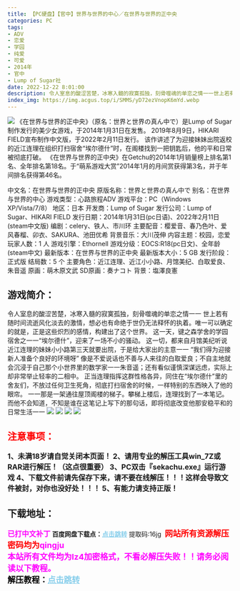 ```yaml
---
title: 【PC硬盘】【官中】世界与世界的中心／在世界与世界的正中央
categories: PC
tags:
- ADV
- 恋爱
- 学园
- 纯爱
- 可爱
- 2014年
- 官中
- Lump of Sugar社
date: 2022-12-22 8:01:00
description: 令人室息的酸涩苦楚，冰寒入髓的寂寞孤独，刻骨噬魂的单恋之情一一世上若有随时间流逝风化淡去的激情，想必也有命绝于世仍无法释怀的执着。唯一可以确定的就是，正是这些炽烈的感情，构建出了这个世界。
index_img: https://img.acgus.top/i/SMMS/yD72ezVnopK6mYd.webp
---
```

![](https://img.acgus.top/i/SMMS/yD72ezVnopK6mYd.webp)
《在世界与世界的正中央》（原名：世界と世界の真ん中で）是Lump of Sugar制作发行的美少女游戏，于2014年1月31日在发售。
2019年8月9日，HIKARI FIELD宣布制作中文版，于2022年2月11日发行。
该作讲述了为迎接妹妹出院返校的近江连理在组织打扫宿舍“埃尔德什”时，在阁楼找到一把钥匙后，他的平和日常被彻底打破。
《在世界与世界的正中央》在Getchu的2014年1月销量榜上排名第1名、全年排名第18名。于“萌系游戏大赏”2014年1月的月间赏获得第3名，并于年间排名获得第46名。

中文名：在世界与世界的正中央
原版名称：世界と世界の真ん中で
别名：在世界与世界的中心
游戏类型：心路旅程ADV
游戏平台：PC（Windows XP/Vista/7/8）
地区：日本
开发商：Lump of Sugar
发行公司：Lump of Sugar、HIKARI FIELD
发行日期：2014年1月31日(pc日语)、2022年2月11日(steam中文版)
编剧：celery、铁人、市川环
主要配音：樱爱音、春乃色叶、爱风春榴、卯衣、SAKURA、池田优希
背景音乐：大川茂伸
内容主题：校园，恋爱
玩家人数：1 人
游戏引擎：Ethornell
游戏分级：EOCS:R18(pc日文)、全年龄(steam中文)
最新版本：在世界与世界的正中央
最新版本大小：5 GB
发行阶段：正式版
结局数：5 个
主要角色：近江连理、近江小小路、月馆美纪、白取爱良、朱音遥
原画：萌木原文武
SD原画：奏ナコト
背景：塩澤良憲

## 游戏简介：
令人室息的酸涩苦楚，冰寒入髓的寂寞孤独，刻骨噬魂的单恋之情一一
世上若有随时间流逝风化淡去的激情，想必也有命绝于世仍无法释怀的执着。唯一可以确定的就是，正是这些炽烈的感情，构建出了这个世界。
这一天，键之森学舍的学园宿舍之一一“埃尔德什”，迎来了一场不小的骚动。
这一切，都来自月馆美纪听说近江连理的妹妹小小路第三天就要出院，于是给大家出的主意一一
“我们得为迎接新人准备个良好的环境呀”
像是不爱说话也不善与人来往的白取爱良；不自主地就会沉浸于自己那个小世界里的数学家一一朱音遥；还有看似谨慎深谋远虑，实际上却非常举止轻率的二相中。
正当连理指挥这群性格各异，同住在“埃尔德什”里的舍友们，不放过任何卫生死角，彻底打扫宿舍的时候，一样特别的东西映入了他的眼帘。
一一那是一架通往屋顶阁楼的梯子。攀梯上楼后，连理找到了一本笔记。
而他不会知道，不知是谁在这笔记上写下的那句话，即将彻底改变他那安稳平和的日常生活一一
![](https://img.acgus.top/i/SMMS/Q5sjfD3HEiBzWgu.webp)
![](https://img.acgus.top/i/SMMS/BA9J5LWYx6kEfli.webp)
![](https://img.acgus.top/i/SMMS/Ns7kThcUGC8w2DJ.webp)
![](https://img.acgus.top/i/SMMS/ZhiTrL7zp4VEU.webp)




## <font color=#FF0000 >注意事项：</font>
<font size=3><b>1、未满18岁请自觉关闭本页面！
2、请用专业的解压工具win_7Z或RAR进行解压！（这点很重要）
3、PC双击『sekachu.exe』运行游戏
4、下载文件前请先保存下来，请不要在线解压！！！这样会导致文件被封，对你也没好处！！！
5、有能力请支持正版！</b></font>

## 下载地址：
<font color=#FF00FF size=3><b>已打中文补丁</b></font>
<b>百度网盘下载点：</b><a href="https://pan.baidu.com/s/1vxAVGx0GQn34eelcnqQErw?pwd=16jg" style="color: #87CEEB;"><b>点击跳转</b></a> 提取码:16jg
<a style="padding: 0" href="https://post.qingju.org/AD/"><img style="max-width:100%" src="https://img.acgus.top/i/2024/07/478f689b8021d8d499ab43d21acf137a.gif" alt=""></a>
<b><font color=#FF0000 size=4>网站所有资源解压密码均为</b></font><b><font color=#FF00FF size=4>qingju</font><font color=#FF0000 ></font></b><br><b><font color=#FF00FF size=4>本站所有文件均为lz4加密格式，不看必解压失败！！请务必阅读以下教程。</b></font><br><b><font color=#000 size=4>解压教程：</b><a href="https://post.qingju.org/tutorial/000/" style="color: #87CEEB;"><b>点击跳转</b></a>